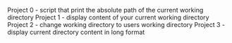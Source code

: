 Project 0 - script that print the absolute path of the current working directory
Project 1 - display content of your current working directory
Project 2 - change working directory to users working directory
Project 3 - display current directory content in long format